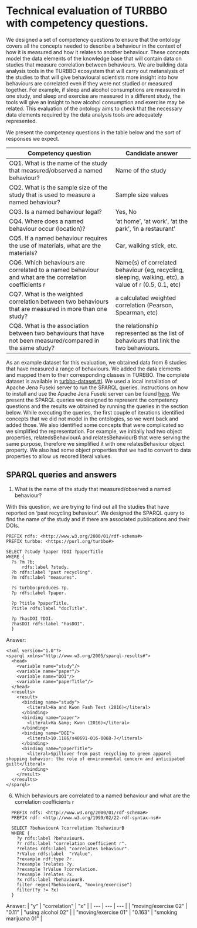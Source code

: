   # Technical evaluation of TURBBO with competency questions.
We designed a set of competency questions to ensure that the ontology covers all the concepts needed to describe a behaviour in the context of how it is measured and how it relates to another behaviour. These concepts model the data elements of the knowledge base that will contain data on studies that measure correlation between behaviours. We are building data analysis tools in the TURBBO ecosystem that will carry out metanalysis of the studies to that will give behavioural scientists more insight into how behaviours are correlated even if they were not studied or measured together. For example, if sleep and alcohol consumptions are measured in one study, and sleep and exercise are measured in a different study, the tools will give an insight to how alcohol consumption and exercise may be related. This evaluation of the ontology aims to check that the necessary data elements required by the data analysis tools are adequately represented. 

We present the competency questions in the table below and the sort of responses we expect.  

| Competency question  | Candidate answer |
| --- | --- |
| CQ1. What is the name of the study that measured/observed a named behaviour? | Name of the study |
| CQ2. What is the sample size of the study that is used to measure a named behaviour? | Sample size values |
| CQ3.  Is a named behaviour legal? | Yes, No |
| CQ4. Where does a named behaviour occur (location)? | ‘at home’, ‘at work’, ‘at the park’, ‘in a restaurant’ |
| CQ5. If a named behaviour requires the use of materials, what are the materials? | Car, walking stick, etc. |
| CQ6. Which behaviours are correlated to a named behaviour and what are the correlation coefficients r | Name(s) of correlated behaviour (eg, recycling, sleeping, walking, etc), a value of r (0.5, 0.1, etc) |
| CQ7. What is the weighted correlation between two behaviours that are measured in more than one study? | a calculated weighted correlation (Pearson, Spearman, etc) |
| CQ8. What is the association between two behaviours that have not been measured/compared in the same study? | the relationship represented as the list of behaviours that link the two behaviours. |

As an example dataset for this evaluation, we obtained data from 6 studies that have measured a range of behaviours. We added the data elements and mapped them to their corresponding classes in TURBBO. The complete dataset is available in [turbbo-dataset.ttl](https://raw.githubusercontent.com/fatibaba/turbbo/main/turbbo-dataset.ttl). We used a local installation of Apache Jena Fuseki server to run the SPARQL queries. Instructions on how to install and use the Apache Jena Fuseki server can be found [here](https://jena.apache.org/documentation/fuseki2/). We present the SPARQL queries we designed to represent the competency questions and the results we obtained by running the queries in the section below. While executing the queries, the first couple of iterations identified concepts that we did not model in the ontologies, so we went back and added those. We also identified some concepts that were complicated so we simplified the representation. For example, we initially had two object properties, relatedsBehaviourA and relatesBehaviourB that were serving the same purpose, therefore we simplified it with one relatesBehaviour object property. We also had some object properties that we had to convert to data properties to allow us recored literal values. 

## SPARQL queries and answers

1. What is the name of the study that measured/observed a named behaviour?

With this question, we are trying to find out all the studies that have reported on ‘past recycling behaviour’. We designed the SPARQL query to find the name of the study and if there are associated publications and their DOIs. 

```
PREFIX rdfs: <http://www.w3.org/2000/01/rdf-schema#>
PREFIX turbbo: <https://purl.org/turbbo#>

SELECT ?study ?paper ?DOI ?paperTitle
WHERE {
  ?s ?m ?b;
      rdfs:label ?study.
  ?b rdfs:label "past recycling".
  ?m rdfs:label "measures".
  
  ?s turbbo:produces ?p.
  ?p rdfs:label ?paper.
  
  ?p ?title ?paperTitle.
  ?title rdfs:label "docTitle".
  
  ?p ?hasDOI ?DOI.
  ?hasDOI rdfs:label "hasDOI".
  }
```

Answer:
```
<?xml version="1.0"?>
<sparql xmlns="http://www.w3.org/2005/sparql-results#">
  <head>
    <variable name="study"/>
    <variable name="paper"/>
    <variable name="DOI"/>
    <variable name="paperTitle"/>
  </head>
  <results>
    <result>
      <binding name="study">
        <literal>Ha and Kwon Fash Text (2016)</literal>
      </binding>
      <binding name="paper">
        <literal>Ha &amp; Kwon (2016)</literal>
      </binding>
      <binding name="DOI">
        <literal>10.1186/s40691-016-0068-7</literal>
      </binding>
      <binding name="paperTitle">
        <literal>Spillover from past recycling to green apparel shopping behavior: the role of environmental concern and anticipated guilt</literal>
      </binding>
    </result>
  </results>
</sparql>
```


6. Which behaviours are correlated to a named behaviour and what are the correlation coefficients r

```
  PREFIX rdfs: <http://www.w3.org/2000/01/rdf-schema#>
  PREFIX rdf: <http://www.w3.org/1999/02/22-rdf-syntax-ns#>

  SELECT ?behaviourA ?correlation ?behaviourB
  WHERE {
    ?y rdfs:label ?behaviourA.
    ?r rdfs:label "correlation coefficient r".
    ?relates rdfs:label "correlates behaviour".
    ?rValue rdfs:label  "rValue".
    ?rexample rdf:type ?r.
    ?rexample ?relates ?y.
    ?rexample ?rValue ?correlation.
    ?rexample ?relates ?x.
    ?x rdfs:label ?behaviourB.
    filter regex(?behaviourA, "moving/exercise")
    filter(?y != ?x)
  }
```

Answer:
| "y" | "correlation" | "x" |
| --- | --- | --- |
| "moving/exercise 02" | "0.11" |	"using alcohol 02" |
| "moving/exercise 01" | "0.163" | "smoking marijuana 01" |
